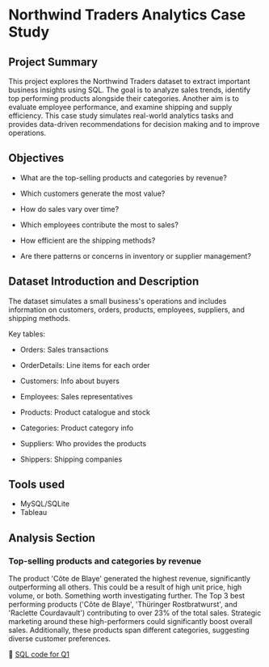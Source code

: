 # Northwind Traders Analytics Case Study
## Project Summary

This project explores the Northwind Traders dataset to extract important business insights using SQL.
The goal is to analyze sales trends, identify top performing products alongside their categories.
Another aim is to evaluate employee performance, and examine shipping and supply efficiency.
This case study simulates real-world analytics tasks and provides data-driven recommendations for decision making and to improve operations.

## Objectives

- What are the top-selling products and categories by revenue?

- Which customers generate the most value?

- How do sales vary over time?

- Which employees contribute the most to sales?

- How efficient are the shipping methods?

- Are there patterns or concerns in inventory or supplier management?

## Dataset Introduction and Description

The dataset simulates a small business's operations and includes information on customers, orders, products, employees, suppliers, and shipping methods.

Key tables:

- Orders: Sales transactions

- OrderDetails: Line items for each order

- Customers: Info about buyers

- Employees: Sales representatives

- Products: Product catalogue and stock

- Categories: Product category info

- Suppliers: Who provides the products

- Shippers: Shipping companies

## Tools used

- MySQL/SQLite
- Tableau

## Analysis Section
### Top-selling products and categories by revenue
The product 'Côte de Blaye' generated the highest revenue, significantly outperforming all others. This could be a result of high unit price, high volume, or both. Something worth investigating further.
The Top 3 best performing products ('Côte de Blaye', 'Thüringer Rostbratwurst', and 'Raclette Courdavault') contributing to over 23% of the total sales. 
Strategic marketing around these high-performers could significantly boost overall sales. Additionally, these products span different categories, suggesting diverse customer preferences.

🔗 [SQL code for Q1](./sql/question_1_top_products.sql)
